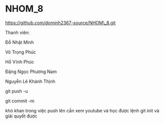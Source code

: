 # NHOM\_8

https://github.com/dominh2367-source/NHOM\_8.git



Thanh viên:

Đỗ Nhật Minh

Võ Trọng Phúc

Hồ Vĩnh Phúc

Đặng Ngọc Phương Nam

Nguyễn Lê Khánh Thịnh 

git push -u

git commit -m 

khó khan trong việc push lên cần xem youtube và học được lệnh git init và giải quyết được 



